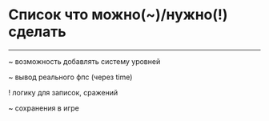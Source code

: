 
# Список что можно(~)/нужно(!) сделать
----
~ возможность добавлять систему уровней

~ вывод реального фпс (через time)

! логику для записок, сражений

~ сохранения в игре

